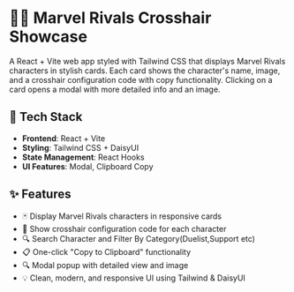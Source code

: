 # 🦸‍♂️ Marvel Rivals Crosshair Showcase

A React + Vite web app styled with Tailwind CSS that displays Marvel Rivals characters in stylish cards. Each card shows the character's name, image, and a crosshair configuration code with copy functionality. Clicking on a card opens a modal with more detailed info and an image.

## 🚀 Tech Stack

- **Frontend**: React + Vite
- **Styling**: Tailwind CSS + DaisyUI
- **State Management**: React Hooks
- **UI Features**: Modal, Clipboard Copy

## ✨ Features

- 🃏 Display Marvel Rivals characters in responsive cards  
- 🎯 Show crosshair configuration code for each character  
- 🔍 Search Character and Filter By Category(Duelist,Support etc) 
- 📋 One-click "Copy to Clipboard" functionality  
- 🔍 Modal popup with detailed view and image  
- 💡 Clean, modern, and responsive UI using Tailwind & DaisyUI  
